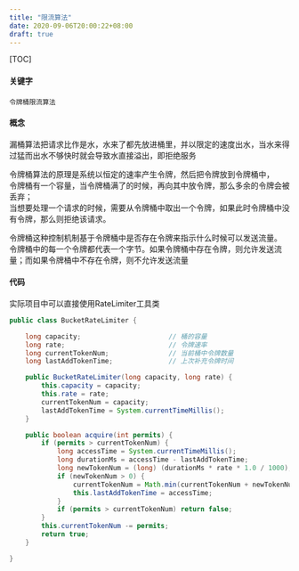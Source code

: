```yaml
---
title: "限流算法"
date: 2020-09-06T20:00:22+08:00
draft: true
---
```


[TOC]

#### 关键字

    令牌桶限流算法

#### 概念
漏桶算法把请求比作是水，水来了都先放进桶里，并以限定的速度出水，当水来得过猛而出水不够快时就会导致水直接溢出，即拒绝服务

令牌桶算法的原理是系统以恒定的速率产生令牌，然后把令牌放到令牌桶中，  
令牌桶有一个容量，当令牌桶满了的时候，再向其中放令牌，那么多余的令牌会被丢弃；  
当想要处理一个请求的时候，需要从令牌桶中取出一个令牌，如果此时令牌桶中没有令牌，那么则拒绝该请求。
    
令牌桶这种控制机制基于令牌桶中是否存在令牌来指示什么时候可以发送流量。  
令牌桶中的每一个令牌都代表一个字节。如果令牌桶中存在令牌，则允许发送流量；而如果令牌桶中不存在令牌，则不允许发送流量
    
#### 代码
实际项目中可以直接使用RateLimiter工具类

```java
public class BucketRateLimiter {

    long capacity;                      // 桶的容量
    long rate;                          // 令牌速率
    long currentTokenNum;               // 当前桶中令牌数量
    long lastAddTokenTime;              // 上次补充令牌时间

    public BucketRateLimiter(long capacity, long rate) {
        this.capacity = capacity;
        this.rate = rate;
        currentTokenNum = capacity;
        lastAddTokenTime = System.currentTimeMillis();
    }

    public boolean acquire(int permits) {
        if (permits > currentTokenNum) {
            long accessTime = System.currentTimeMillis();
            long durationMs = accessTime - lastAddTokenTime;
            long newTokenNum = (long) (durationMs * rate * 1.0 / 1000);
            if (newTokenNum > 0) {
                currentTokenNum = Math.min(currentTokenNum + newTokenNum, capacity);
                this.lastAddTokenTime = accessTime;
            }
            if (permits > currentTokenNum) return false;
        }
        this.currentTokenNum -= permits;
        return true;
    }

}

```    

     
